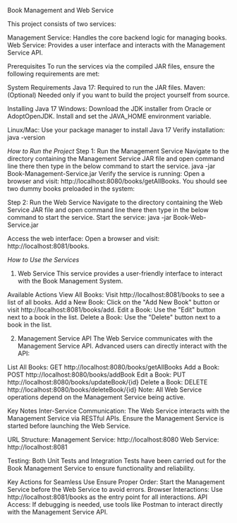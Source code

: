 Book Management and Web Service

This project consists of two services:

Management Service: Handles the core backend logic for managing books.
Web Service: Provides a user interface and interacts with the Management Service API.

Prerequisites
To run the services via the compiled JAR files, ensure the following requirements are met:

System Requirements
Java 17: Required to run the JAR files.
Maven: (Optional) Needed only if you want to build the project yourself from source.

Installing Java 17
Windows:
  Download the JDK installer from Oracle or AdoptOpenJDK.
  Install and set the JAVA_HOME environment variable.

Linux/Mac:
  Use your package manager to install Java 17 
Verify installation:
  java -version

*How to Run the Project*
Step 1: Run the Management Service
  Navigate to the directory containing the Management Service JAR file and open command line there then type in the below command to start the service.
  java -jar Book-Management-Service.jar
Verify the service is running:
Open a browser and visit: http://localhost:8080/books/getAllBooks.
You should see two dummy books preloaded in the system:


Step 2: Run the Web Service
  Navigate to the directory containing the Web Service JAR file and open command line there then type in the below command to start the service.
  Start the service:
  java -jar Book-Web-Service.jar

Access the web interface:
Open a browser and visit: http://localhost:8081/books.


*How to Use the Services*
1. Web Service
This service provides a user-friendly interface to interact with the Book Management System.

Available Actions
View All Books: Visit http://localhost:8081/books to see a list of all books.
Add a New Book: Click on the "Add New Book" button or visit http://localhost:8081/books/add.
Edit a Book: Use the "Edit" button next to a book in the list.
Delete a Book: Use the "Delete" button next to a book in the list.


2. Management Service API
The Web Service communicates with the Management Service API. Advanced users can directly interact with the API:

List All Books: GET http://localhost:8080/books/getAllBooks
Add a Book: POST http://localhost:8080/books/addBook
Edit a Book: PUT http://localhost:8080/books/updateBook/{id}
Delete a Book: DELETE http://localhost:8080/books/deleteBook/{id}
Note: All Web Service operations depend on the Management Service being active.

Key Notes
Inter-Service Communication: The Web Service interacts with the Management Service via RESTful APIs. Ensure the Management Service is started before launching the Web Service.

URL Structure:
  Management Service: http://localhost:8080
  Web Service: http://localhost:8081

Testing:
Both Unit Tests and Integration Tests have been carried out for the Book Management Service to ensure functionality and reliability.

Key Actions for Seamless Use
Ensure Proper Order: Start the Management Service before the Web Service to avoid errors.
Browser Interactions: Use http://localhost:8081/books as the entry point for all interactions.
API Access:
If debugging is needed, use tools like Postman to interact directly with the Management Service API.
